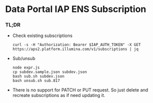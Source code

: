 # Data Portal IAP ENS Subscription

### TL;DR

- Check existing subscriptions
    ```
    curl -s -H "Authorization: Bearer $IAP_AUTH_TOKEN" -X GET https://aps2.platform.illumina.com/v1/subscriptions | jq
    ```
- Sub/unsub 
    ```
    node expr.js
    cp subdev.sample.json subdev.json
    bash sub.sh subdev.json
    bash unsub.sh sub.817
    ```
- There is no support for PATCH or PUT request. So just delete and recreate subscriptions as if need updating it.
